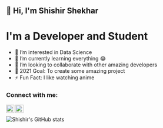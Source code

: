 ## 👋 Hi, I'm Shishir Shekhar

# I'm a Developer and Student 

- 👀 I’m interested in Data Science
- 🌱 I’m currently learning everything 😂
- 💞️ I’m looking to collaborate with other amazing developers
- 🥅 2021 Goal: To create some amazing project
- ⚡ Fun Fact: I like watching anime

### Connect with me:
[<img align="left" alt="shishir-shkehar | LinkedIn" width="22px" src="https://cdn.jsdelivr.net/npm/simple-icons@v3/icons/linkedin.svg" />](https://www.linkedin.com/in/shishir-shekhar/)
[<img align="left" alt="shishirshekharpathak | Instagram" width="22px" src="https://cdn.jsdelivr.net/npm/simple-icons@v3/icons/instagram.svg" />](https://www.instagram.com/shishirshekharpathak/)
<br>

![Shishir's GitHub stats](https://github-readme-stats.vercel.app/api?username=ShishirShekhar&show_icons=true&theme=radical)
